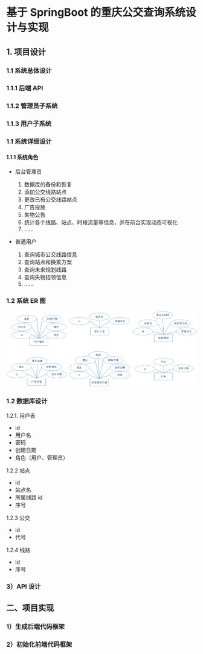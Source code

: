 # 基于 SpringBoot 的重庆公交查询系统设计与实现

## 1. 项目设计

### 1.1 系统总体设计

### 1.1.1 后端 API

### 1.1.2 管理员子系统

### 1.1.3 用户子系统

### 1.1 系统详细设计

#### 1.1.1 系统角色

 - 后台管理员

   1. 数据库的备份和恢复
   2. 添加公交线路站点
   3. 更改已有公交线路站点
   4. 广告投放
   5. 失物公告
   6. 统计各个线路、站点、时段流量等信息，并在前台实现动态可视化
   7. ……

 - 普通用户

   1. 查询城市公交线路信息
   2. 查询站点和换乘方案
   3. 查询未来规划线路
   4. 查询失物招领信息
   5. ……

### 1.2 系统 ER 图

![系统 ER 图](系统ER图.png)

### 1.2 数据库设计

1.2.1. 用户表
  + id
  + 用户名
  + 密码
  + 创建日期
  + 角色（用户、管理员）

1.2.2 站点
  + id
  + 站点名
  + 所属线路 id
  + 序号

1.2.3 公交
  + id
  + 代号

1.2.4 线路
  + id
  + 序号

### 3）API 设计

## 二、项目实现

### 1）生成后端代码框架

### 2）初始化前端代码框架

